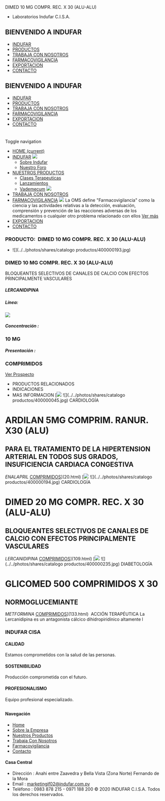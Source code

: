 DIMED 10 MG COMPR. REC. X 30 (ALU-ALU)
- Laboratorios Indufar C.I.S.A.
## BIENVENIDO A INDUFAR
* [INDUFAR](108.html#)
* [PRODUCTOS](108.html#)
* [TRABAJA CON NOSOTROS](108.html#)
* [FARMACOVIGILANCIA](108.html#)
* [EXPORTACION](108.html#)
* [CONTACTO](108.html#)
## BIENVENIDO A INDUFAR
* [INDUFAR](../../index.html)
* [PRODUCTOS](../../productos.html)
* [TRABAJA CON NOSOTROS](../../trabaja_con_nosotros.html)
* [FARMACOVIGILANCIA](../../farmacovigilancia.html)
* [EXPORTACION](../../exportacion.html)
* [CONTACTO](../../contacto.html)
# 
Toggle navigation
* [HOME (current)](../../index.html)
* [INDUFAR](108.html#) 
  [![ ](../../photos/shares/Sistema/Menu/indufar_menul.jpg)](../../institucional.html)
  - [Sobre Indufar](../../institucional.html)
  - [Nuestro Foro](../../blog.html)
* [NUESTROS PRODUCTOS](108.html#) 
  - [Clases Terapeuticas](../clases_terapeuticas.html)
  - [Lanzamientos](../lanzamientos.html)
  - [Vademecum](../../productos.html)
  [![ ](../../photos/shares/Sistema/Menu/productos.png)](../../productos.html)
* [TRABAJA CON NOSOTROS](../../trabaja_con_nosotros.html)
* [FARMACOVIGILANCIA](108.html#) 
  [![ ](../../photos/shares/Sistema/Menu/TUBOS.png)](../../farmacovigilancia.html)
  La OMS define "Farmacovigilancia" como la ciencia y las actividades relativas a la detección, evaluación, comprensión y prevención de las reacciones adversas de los medicamentos o cualquier otro problema relacionado con ellos
  [Ver más](../../farmacovigilancia.html)
* [EXPORTACION](../../exportacion.html)
* [CONTACTO](../../contacto.html)
### PRODUCTO:  DIMED 10 MG COMPR. REC. X 30 (ALU-ALU)
* ![](../../photos/shares/catalogo productos/400000193.jpg)
### **DIMED 10 MG COMPR. REC. X 30 (ALU-ALU)**
BLOQUEANTES SELECTIVOS DE CANALES DE CALCIO CON EFECTOS PRINCIPALMENTE VASCULARES
##### **LERCANIDIPINA**
##### **Línea:**
[![](../../photos/shares/Laboratorios/lab_cardio.png)](../linea/5.html)
##### **Concentración :**
### 10 MG
##### **Presentación :**
### COMPRIMIDOS
[Ver Prospecto](../../files/shares/prospectos/400000193.pdf)
* PRODUCTOS RELACIONADOS
* INDICACIONES
* MAS INFORMACION
[![](../../photos/shares/Laboratorios/lab_cardio.png)
![](../../photos/shares/catalogo productos/400000045.jpg)
CARDIOLOGÍA
# ARDILAN 5MG COMPRIM. RANUR. X30 (ALU)
## PARA EL TRATAMIENTO DE LA HIPERTENSION ARTERIAL EN TODOS SUS GRADOS, INSUFICIENCIA CARDIACA CONGESTIVA
*ENALAPRIL*
[COMPRIMIDOS](108.html#)](20.html)
[![](../../photos/shares/Laboratorios/lab_cardio.png)
![](../../photos/shares/catalogo productos/400000194.jpg)
CARDIOLOGÍA
# DIMED 20 MG COMPR. REC. X 30 (ALU-ALU)
## BLOQUEANTES SELECTIVOS DE CANALES DE CALCIO CON EFECTOS PRINCIPALMENTE VASCULARES
*LERCANIDIPINA*
[COMPRIMIDOS](108.html#)](109.html)
[![](../../photos/shares/Laboratorios/lab_medical.png)
![](../../photos/shares/catalogo productos/400000235.jpg)
DIABETOLOGÍA
# GLICOMED 500 COMPRIMIDOS X 30
## NORMOGLUCEMIANTE
*METFORMINA*
[COMPRIMIDOS](108.html#)](133.html)
 ACCIÓN TERAPÉUTICA
La Lercanidipina es un antagonista cálcico dihidropiridínico altamente l
### INDUFAR CISA
#### CALIDAD
Estamos comprometidos con la salud de las personas.
#### SOSTENIBILIDAD
Producción comprometida con el futuro.
#### PROFESIONALISMO
Equipo profesional especializado.
## 
#### Navegación
* [Home](../../index.html)
* [Sobre la Empresa](../../institucional.html)
* [Nuestros Productos](../../productos.html)
* [Trabaja Con Nosotros](../../trabaja_con_nosotros.html)
* [Farmacovigilancia](../../farmacovigilancia.html)
* [Contacto](../../contacto.html)
#### Casa Central
* Dirección : Anahi entre Zaavedra y Bella Vista (Zona Norte) Fernando de la Mora
* Email : [marketingif02@indufar.com.py](mailto:marketingif02@indufar.com.py)
* Teléfono : 0983 878 215 - 0971 188 200
© 2020 INDUFAR C.I.S.A. Todos los derechos reservados.